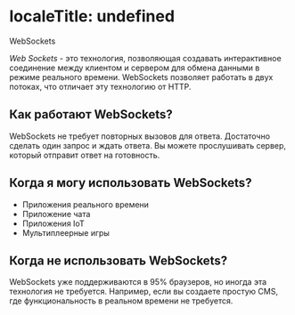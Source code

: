 # localeTitle: undefined
WebSockets

_Web Sockets_ - это технология, позволяющая создавать интерактивное соединение между клиентом и сервером для обмена данными в режиме реального времени. WebSockets позволяет работать в двух потоках, что отличает эту технологию от HTTP.

## Как работают WebSockets?

WebSockets не требует повторных вызовов для ответа. Достаточно сделать один запрос и ждать ответа. Вы можете прослушивать сервер, который отправит ответ на готовность.

## Когда я могу использовать WebSockets?

*   Приложения реального времени
*   Приложение чата
*   Приложения IoT
*   Мультиплеерные игры

## Когда не использовать WebSockets?

WebSockets уже поддерживаются в 95% браузеров, но иногда эта технология не требуется. Например, если вы создаете простую CMS, где функциональность в реальном времени не требуется.